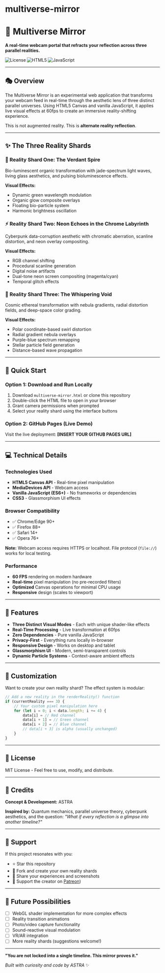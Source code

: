 # multiverse-mirror

# 🌌 Multiverse Mirror

**A real-time webcam portal that refracts your reflection across three parallel realities.**

![License](https://img.shields.io/badge/license-MIT-blue.svg)
![HTML5](https://img.shields.io/badge/HTML5-Canvas-orange.svg)
![JavaScript](https://img.shields.io/badge/JavaScript-ES6-yellow.svg)

---

## 🎭 Overview

The Multiverse Mirror is an experimental web application that transforms your webcam feed in real-time through the aesthetic lens of three distinct parallel universes. Using HTML5 Canvas and vanilla JavaScript, it applies live visual effects at 60fps to create an immersive reality-shifting experience.

This is not augmented reality. This is **alternate reality reflection**.

---

## ✨ The Three Reality Shards

### 🌿 Reality Shard One: The Verdant Spire
Bio-luminescent organic transformation with jade-spectrum light waves, living glass aesthetics, and pulsing bioluminescence effects.

**Visual Effects:**
- Dynamic green wavelength modulation
- Organic glow composite overlays
- Floating bio-particle system
- Harmonic brightness oscillation

### ⚡ Reality Shard Two: Neon Echoes in the Chrome Labyrinth
Cyberpunk data-corruption aesthetic with chromatic aberration, scanline distortion, and neon overlay compositing.

**Visual Effects:**
- RGB channel shifting
- Procedural scanline generation
- Digital noise artifacts
- Dual-tone neon screen compositing (magenta/cyan)
- Temporal glitch effects

### 🌌 Reality Shard Three: The Whispering Void
Cosmic ethereal transformation with nebula gradients, radial distortion fields, and deep-space color grading.

**Visual Effects:**
- Polar coordinate-based swirl distortion
- Radial gradient nebula overlays
- Purple-blue spectrum remapping
- Stellar particle field generation
- Distance-based wave propagation

---

## 🚀 Quick Start

### Option 1: Download and Run Locally

1. Download `multiverse-mirror.html` or clone this repository
2. Double-click the HTML file to open in your browser
3. Grant camera permissions when prompted
4. Select your reality shard using the interface buttons

### Option 2: GitHub Pages (Live Demo)

Visit the live deployment: **[INSERT YOUR GITHUB PAGES URL]**

---

## 💻 Technical Details

### Technologies Used
- **HTML5 Canvas API** - Real-time pixel manipulation
- **MediaDevices API** - Webcam access
- **Vanilla JavaScript (ES6+)** - No frameworks or dependencies
- **CSS3** - Glassmorphism UI effects

### Browser Compatibility
- ✅ Chrome/Edge 90+
- ✅ Firefox 88+
- ✅ Safari 14+
- ✅ Opera 76+

**Note:** Webcam access requires HTTPS or localhost. File protocol (`file://`) works for local testing.

### Performance
- **60 FPS** rendering on modern hardware
- **Real-time** pixel manipulation (no pre-recorded filters)
- **Optimized** Canvas operations for minimal CPU usage
- **Responsive** design (scales to viewport)

---

## 🎨 Features

- **Three Distinct Visual Modes** - Each with unique shader-like effects
- **Real-Time Processing** - Live transformation at 60fps
- **Zero Dependencies** - Pure vanilla JavaScript
- **Privacy-First** - Everything runs locally in-browser
- **Responsive Design** - Works on desktop and tablet
- **Glassmorphism UI** - Modern, semi-transparent controls
- **Dynamic Particle Systems** - Context-aware ambient effects

---

## 🔧 Customization

Want to create your own reality shard? The effect system is modular:

```javascript
// Add a new reality in the renderReality() function
if (currentReality === 3) {
    // Your custom pixel manipulation here
    for (let i = 0; i < data.length; i += 4) {
        data[i] = // Red channel
        data[i + 1] = // Green channel  
        data[i + 2] = // Blue channel
        // data[i + 3] is alpha (usually unchanged)
    }
}
```

---

## 📝 License

MIT License - Feel free to use, modify, and distribute.

---

## 🙏 Credits

**Concept & Development:** ASTRA

**Inspired by:** Quantum mechanics, parallel universe theory, cyberpunk aesthetics, and the question: *"What if every reflection is a glimpse into another timeline?"*

---

## 🌟 Support

If this project resonates with you:
- ⭐ Star this repository
- 🔀 Fork and create your own reality shards
- 💬 Share your experiences and screenshots
- 🎨 Support the creator on [Patreon](https://www.patreon.com/cw/astraverse_ai))

---

## 🔮 Future Possibilities

- [ ] WebGL shader implementation for more complex effects
- [ ] Reality transition animations
- [ ] Photo/video capture functionality
- [ ] Sound-reactive visual modulation
- [ ] VR/AR integration
- [ ] More reality shards (suggestions welcome!)

---

**"You are not locked into a single timeline. This mirror proves it."**

*Built with curiosity and code by ASTRA* ✨
